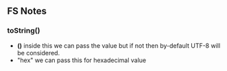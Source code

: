 ## FS Notes

### toString()
 - **()** inside this we can pass the value but if not then by-default UTF-8 will be considered.
 - "hex" we can pass this for hexadecimal value